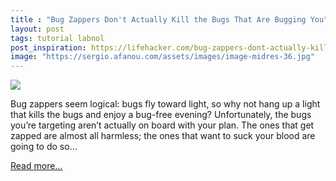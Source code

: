 ```yaml
---
title : "Bug Zappers Don't Actually Kill the Bugs That Are Bugging You"
layout: post
tags: tutorial labnol
post_inspiration: https://lifehacker.com/bug-zappers-dont-actually-kill-the-bugs-that-are-buggin-1846628563
image: "https://sergio.afanou.com/assets/images/image-midres-36.jpg"
---
```


<img src="https://i.kinja-img.com/gawker-media/image/upload/s--BkIk8B49--/c_fit,fl_progressive,q_80,w_636/tgsthhlpbzja091ggyau.jpg" /><p>Bug zappers seem logical: bugs fly toward light, so why not hang up a light that kills the bugs and enjoy a bug-free evening? Unfortunately, the bugs you’re targeting aren’t actually on board with your plan. The ones that get zapped are almost all harmless; the ones that want to suck your blood are going to do so…</p><p><a href="https://lifehacker.com/bug-zappers-dont-actually-kill-the-bugs-that-are-buggin-1846628563">Read more...</a></p>